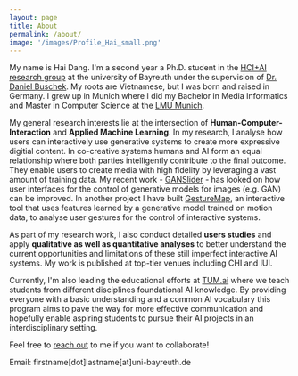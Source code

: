 ```yaml
---
layout: page
title: About
permalink: /about/
image: '/images/Profile_Hai_small.png'
---
```


My name is Hai Dang. I'm a second year a Ph.D. student in the <a href="https://www.hciai.uni-bayreuth.de/en/index.html">HCI+AI research group</a> at the university of Bayreuth under the supervision of <a href="http://www.daniel-buschek.de/intro">Dr. Daniel Buschek</a>. My roots are Vietnamese, but I was born and raised in Germany. I grew up in Munich where I did my Bachelor in Media Informatics and Master in Computer Science at the <a href="https://www.lmu.de/de/index.html">LMU Munich</a>.

My general research interests lie at the intersection of **Human-Computer-Interaction** and **Applied Machine Learning**. In my research, I analyse how users can interactively use generative systems to create more expressive digitial content. In co-creative systems humans and AI form an equal relationship where both parties intelligently contribute to the final outcome. They enable users to create media with high fidelity by leveraging a vast amount of training data. My recent work - <a href="{% post_url 2022-02-01-ganslider %}">GANSlider</a> - has looked on how user interfaces for the control of generative models for images (e.g. GAN) can be improved. In another project I have built <a href="{% post_url 2021-02-01-gesturemap %}">GestureMap</a>, an interactive tool that uses features learned by a generative model trained on motion data, to analyse user gestures for the control of interactive systems.

As part of my research work, I also conduct detailed **users studies** and apply **qualitative as well as quantitative analyses** to better understand the current opportunities and limitations of these still imperfect interactive AI systems. My work is published at top-tier venues including CHI and IUI.

Currently, I'm also leading the educational efforts at <a href="https://tum-ai.com">TUM.ai</a> where we teach students from different disciplines foundational AI knowledge. By providing everyone with a basic understanding and a common AI vocabulary this program aims to pave the way for more effective communication and hopefully enable aspiring students to pursue their AI projects in an interdisciplinary setting.

Feel free to <a href="/contact">reach out</a> to me if you want to collaborate!



Email:
firstname[dot]lastname[at]uni-bayreuth.de